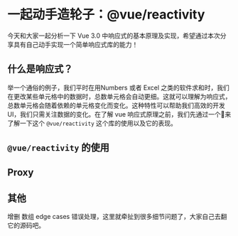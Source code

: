 # 一起动手造轮子：@vue/reactivity

今天和大家一起分析一下 Vue 3.0 中响应式的基本原理及实现，希望通过本次分享具有自己动手实现一个简单响应式库的能力！

## 什么是响应式？
举一个通俗的例子，我们平时在用Numbers 或者 Excel 之类的软件求和时，我们在更改某些单元格中的数据时，总数单元格会自动更细。这就可以理解为响应式，总数单元格会随着依赖的单元格变化而变化。这种特性可以帮助我们高效的开发UI，我们只需关注数据的变化。在了解 vue 响应式原理之前，我们先通过一个🌰来了解一下这个 `@vue/reactivity` 这个库的使用以及它的表现。


## `@vue/reactivity` 的使用



## Proxy


## 其他
增删 数组 edge cases 错误处理，这里就牵扯到很多细节问题了，大家自己去翻它的源码吧。